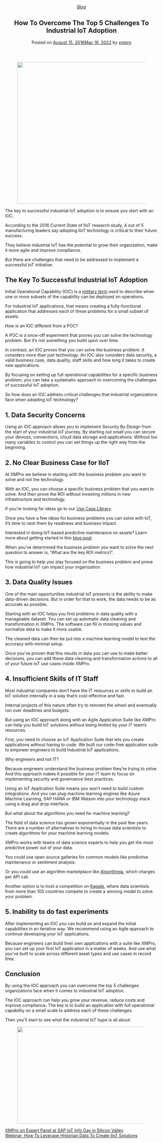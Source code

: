 
<article class="post-5332 post type-post status-publish format-standard has-post-thumbnail hentry category-blog tag-solutions tag-use-cases" id="post-5332">
<div class="article-inner">
<header class="entry-header">
<div class="entry-header-text entry-header-text-top text-center">
<h6 class="entry-category is-xsmall"><a href="https://xmpro.com/category/blog/" rel="category tag">Blog</a></h6><h1 class="entry-title">How To Overcome The Top 5 Challenges To Industrial IoT Adoption</h1><div class="entry-divider is-divider small"></div>
<div class="entry-meta uppercase is-xsmall">
<span class="posted-on">Posted on <a href="https://xmpro.com/industrial-iot-adoption/" rel="bookmark"><time class="entry-date published" datetime="2016-08-15T15:31:31+00:00">August 15, 2016</time><time class="updated" datetime="2022-05-16T09:34:12+00:00">May 16, 2022</time></a></span> <span class="byline">by <span class="meta-author vcard"><a class="url fn n" href="https://xmpro.com/author/xmpro/">xmpro</a></span></span> </div>
</div>
</header>
<div class="entry-content single-page">
<div class="wpb-content-wrapper"><div class="vc_row wpb_row vc_row-fluid"><div class="wpb_column vc_column_container vc_col-sm-12"><div class="vc_column-inner"><div class="wpb_wrapper">
<div class="wpb_single_image wpb_content_element vc_align_center">
<figure class="wpb_wrapper vc_figure">
<div class="vc_single_image-wrapper vc_box_border_grey"><img height="467" src="https://xmpro.com/wp-content/uploads/2016/08/Industrial-IoT-Adoption-1.jpg" width="700"/>
</div>
</figure>
</div>
<div class="wpb_text_column wpb_content_element">
<div class="wpb_wrapper">
<p>The key to successful industrial IoT adoption is to ensure you start with an IOC.</p>
<p>According to the 2016 Current State of IIoT research study, 4 out of 5 manufacturing leaders say adopting IIoT technology is critical to their future success.</p>
<p>They believe industrial IoT has the potential to grow their organization, make it more agile and improve compliance.</p>
<p>But there are challenges that need to be addressed to implement a successful IoT initiative.</p>
<h2>The Key To Successful Industrial IoT Adoption</h2>
<p>Initial Operational Capability (IOC) is a <a href="http://www.acqnotes.com/acqnote/acquisitions/initial-operational-capability" rel="noopener noreferrer" target="_blank">military term</a> used to describe when one or more subsets of the capability can be deployed on operations.</p>
<p>For industrial IoT applications, that means creating a fully-functional application that addresses each of these problems for a small subset of assets.</p>
<p>How is an IOC different from a POC?</p>
<p>A POC is a once-off experiment that proves you can solve the technology problem. But it’s not something you build upon over time.</p>
<p>In contrast, an IOC proves that you can solve the business problem. It considers more than just technology. An IOC also considers data security, a valid business case, data quality, staff skills and how long it takes to create new applications.</p>
<p>By focusing on setting up full operational capabilities for a specific business problem, you can take a systematic approach to overcoming the challenges of successful IoT adoption.</p>
<p>So how does an IOC address critical challenges that industrial organizations face when adopting IoT technology?</p>
<h2>1. Data Security Concerns</h2>
<p>Using an IOC approach allows you to implement Security By Design from the start of your industrial IoT journey. By starting out small you can secure your devices, connections, cloud data storage and applications. Without too many variables to control you can set things up the right way from the beginning.</p>
<h2>2. No Clear Business Case for IIoT</h2>
<p>At XMPro we believe in starting with the business problem you want to solve and not the technology.</p>
<p>With an IOC, you can choose a specific business problem that you want to solve. And then prove the ROI without investing millions in new infrastructure and technology.</p>
<p>If you’re looking for ideas go to our <a href="https://xmpro.com/iot-use-cases/" rel="noopener noreferrer" target="_blank">Use Case Library</a>.</p>
<p>Once you have a few ideas for business problems you can solve with IoT, it’s time to rank them by readiness and business impact.</p>
<p>Interested in doing IoT-based predictive maintenance on assets? Learn more about getting started in this <a href="https://xmpro.com/iot-predictive-maintenance/" rel="noopener noreferrer" target="_blank">blog post</a>.</p>
<p>When you’ve determined the business problem you want to solve the next question to answer is, ‘What are the key ROI metrics?’.</p>
<p>This is going to help you stay focused on the business problem and prove how industrial IoT can impact your organization.</p>
<h2>3. Data Quality Issues</h2>
<p>One of the main opportunities industrial IoT presents is the ability to make data-driven decisions. But in order for that to work, the data needs to be as accurate as possible.</p>
<p>Starting with an IOC helps you find problems in data quality with a manageable dataset. You can set up automatic data cleaning and transformation in XMPro. The software can fill in missing values and normalize data to make it more usable.</p>
<p>The cleaned data can then be put into a machine learning model to test the accuracy with minimal setup.</p>
<p>Once you’ve proven that this results in data you can use to make better decisions, you can add these data cleaning and transformation actions to all of your future IoT use cases inside XMPro.</p>
</div>
</div>
</div></div></div></div><div class="vc_row wpb_row vc_row-fluid"><div class="wpb_column vc_column_container vc_col-sm-12"><div class="vc_column-inner"><div class="wpb_wrapper">
<div class="wpb_text_column wpb_content_element">
<div class="wpb_wrapper">
<h2>4. Insufficient Skills of IT Staff</h2>
<p>Most industrial companies don’t have the IT resources or skills to build an IoT solution internally in a way that’s cost-effective and fast.</p>
<p>Internal projects of this nature often try to reinvent the wheel and eventually run over deadlines and budgets.</p>
<p>But using an IOC approach along with an Agile Application Suite like XMPro can help you build IoT solutions without being limited by your IT team’s resources.</p>
<p>First, you need to choose an IoT Application Suite that lets you create applications without having to code. We built our code-free application suite to empower engineers to build Industrial IoT applications.</p>
<p>Why engineers and not IT?</p>
<p>Because engineers understand the business problem they’re trying to solve. And this approach makes it possible for your IT team to focus on implementing security and governance best practices.</p>
<p>Using an IoT Application Suite means you won’t need to build custom integrations. And you can plug machine learning engines like Azure Machine Learning, SAP HANA or IBM Watson into your technology stack using a drag and drop interface.</p>
<p>But what about the algorithms you need for machine learning?</p>
<p>The field of data science has grown exponentially in the past few years. There are a number of alternatives to hiring in-house data scientists to create algorithms for your machine learning models.</p>
<p>XMPro works with teams of data science experts to help you get the most predictive power out of your data.</p>
<p>You could use open source galleries for common models like predictive maintenance or sentiment analysis.</p>
<p>Or you could use an algorithm marketplace like <a href="https://algorithmia.com" rel="noopener noreferrer" target="_blank">Algorithmia</a>, which charges per API call.</p>
<p>Another option is to host a competition on <a href="https://www.kaggle.com" rel="noopener noreferrer" target="_blank">Kaggle</a>, where data scientists from more than 100 countries compete to create a winning model to solve your problem.</p>
<h2>5. Inability to do fast experiments<b> </b></h2>
<p>After implementing an IOC you can build on and expand the initial capabilities in an iterative way. We recommend using an Agile approach to continue developing your IoT applications.</p>
<p>Because engineers can build their own applications with a suite like XMPro, you can set up your first IoT application in a matter of weeks. And use what you’ve built to scale across different asset types and use cases in record time.</p>
<h2>Conclusion</h2>
<p>By using the IOC approach you can overcome the top 5 challenges organizations face when it comes to industrial IoT adoption.</p>
<p>The IOC approach can help you grow your revenue, reduce costs and improve compliance. The key is to build an application with full operational capability on a small scale to address each of these challenges.</p>
<p>Then you’ll start to see what the industrial IoT hype is all about.</p>
</div>
</div>
</div></div></div></div><div class="vc_row wpb_row vc_row-fluid"><div class="wpb_column vc_column_container vc_col-sm-12"><div class="vc_column-inner"><div class="wpb_wrapper">
<div class="wpb_single_image wpb_content_element vc_align_center">
<figure class="wpb_wrapper vc_figure">
<a class="vc_single_image-wrapper vc_box_border_grey" href="https://xmpro.com/ultimate-guide-to-industrial-digital-twin/" target="_blank"><img height="319" src="https://xmpro.com/wp-content/uploads/2022/05/XMPRO_CTA_Banner-01-min-1024x320.png" width="1020"/>
</a>
</figure>
</div>
</div></div></div></div>
</div>
<div class="blog-share text-center"><div class="is-divider medium"></div><div class="social-icons share-icons share-row relative"><a aria-label="Share on WhatsApp" class="icon button circle is-outline tooltip whatsapp show-for-medium" data-action="share/whatsapp/share" href="whatsapp://send?text=How%20To%20Overcome%20The%20Top%205%20Challenges%20To%20Industrial%20IoT%20Adoption - https://xmpro.com/industrial-iot-adoption/" title="Share on WhatsApp"><i class="icon-whatsapp"></i></a><a aria-label="Share on Facebook" class="icon button circle is-outline tooltip facebook" data-label="Facebook" href="https://www.facebook.com/sharer.php?u=https://xmpro.com/industrial-iot-adoption/" onclick="window.open(this.href,this.title,'width=500,height=500,top=300px,left=300px'); return false;" rel="noopener nofollow" target="_blank" title="Share on Facebook"><i class="icon-facebook"></i></a><a aria-label="Share on Twitter" class="icon button circle is-outline tooltip twitter" href="https://twitter.com/share?url=https://xmpro.com/industrial-iot-adoption/" onclick="window.open(this.href,this.title,'width=500,height=500,top=300px,left=300px'); return false;" rel="noopener nofollow" target="_blank" title="Share on Twitter"><i class="icon-twitter"></i></a><a aria-label="Email to a Friend" class="icon button circle is-outline tooltip email" href="/cdn-cgi/l/email-protection#d9e6aaacbbb3bcbaade491b6aefcebe98db6fcebe996afbcabbab6b4bcfcebe98db1bcfcebe98db6a9fcebe9ecfcebe99ab1b8b5b5bcb7bebcaafcebe98db6fcebe990b7bdacaaadabb0b8b5fcebe990b68dfcebe998bdb6a9adb0b6b7ffbbb6bda0e49ab1bcbab2fcebe9adb1b0aafcebe9b6acadfcea98fcebe9b1adada9aafcea98fceb9ffceb9fa1b4a9abb6f7bab6b4fceb9fb0b7bdacaaadabb0b8b5f4b0b6adf4b8bdb6a9adb0b6b7fceb9f" rel="nofollow" title="Email to a Friend"><i class="icon-envelop"></i></a><a aria-label="Pin on Pinterest" class="icon button circle is-outline tooltip pinterest" href="https://pinterest.com/pin/create/button?url=https://xmpro.com/industrial-iot-adoption/&amp;media=https://xmpro.com/wp-content/uploads/2016/08/Industrial-IoT-Adoption-1.jpg&amp;description=How%20To%20Overcome%20The%20Top%205%20Challenges%20To%20Industrial%20IoT%20Adoption" onclick="window.open(this.href,this.title,'width=500,height=500,top=300px,left=300px'); return false;" rel="noopener nofollow" target="_blank" title="Pin on Pinterest"><i class="icon-pinterest"></i></a><a aria-label="Share on LinkedIn" class="icon button circle is-outline tooltip linkedin" href="https://www.linkedin.com/shareArticle?mini=true&amp;url=https://xmpro.com/industrial-iot-adoption/&amp;title=How%20To%20Overcome%20The%20Top%205%20Challenges%20To%20Industrial%20IoT%20Adoption" onclick="window.open(this.href,this.title,'width=500,height=500,top=300px,left=300px'); return false;" rel="noopener nofollow" target="_blank" title="Share on LinkedIn"><i class="icon-linkedin"></i></a></div></div></div>
<nav class="navigation-post" id="nav-below" role="navigation">
<div class="flex-row next-prev-nav bt bb">
<div class="flex-col flex-grow nav-prev text-left">
<div class="nav-previous"><a href="https://xmpro.com/xmpro-expert-panel-sap-iot-info-day-silicon-valley/" rel="prev"><span class="hide-for-small"><i class="icon-angle-left"></i></span> XMPro on Expert Panel at SAP IoT Info Day in Silicon Valley</a></div>
</div>
<div class="flex-col flex-grow nav-next text-right">
<div class="nav-next"><a href="https://xmpro.com/webinar-how-to-leverage-historian-data-to-create-iiot-solutions/" rel="next">Webinar: How To Leverage Historian Data To Create IIoT Solutions <span class="hide-for-small"><i class="icon-angle-right"></i></span></a></div> </div>
</div>
</nav>
</div>
</article>
<div class="comments-area" id="comments">
</div>
